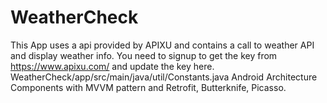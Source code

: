 # WeatherCheck

This App uses a api provided by APIXU and contains a call to weather API and display weather info.
You need to signup to get the key from https://www.apixu.com/ and update the key here.
WeatherCheck/app/src/main/java/util/Constants.java
Android Architecture Components with MVVM pattern and Retrofit, Butterknife, Picasso.

